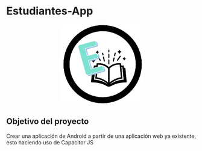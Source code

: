 # Estudiantes-App

<p align="center">
  <img src="https://github.com/juanp-ctrl/Estudiantes-App/blob/master/assets/img/iconoapp.png?raw=true" alt="Icono de la App"/>
</p>

## Objetivo del proyecto
Crear una aplicación de Android a partir de una aplicación web ya existente, esto haciendo uso de Capacitor JS
